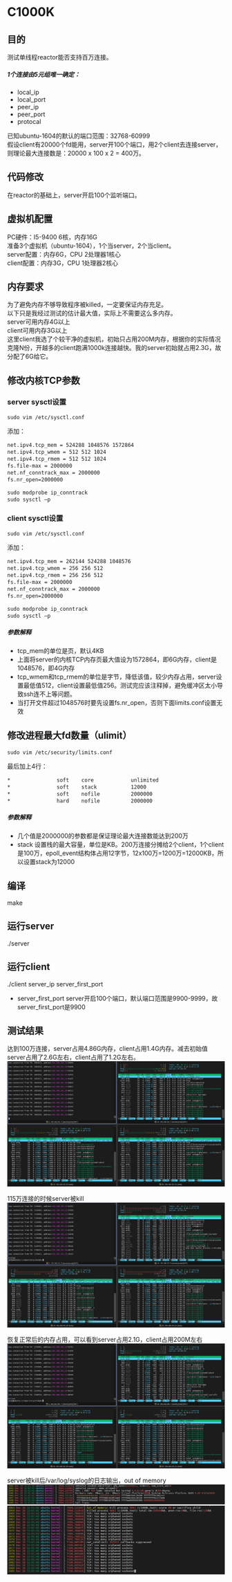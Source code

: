 # C1000K
## 目的
测试单线程reactor能否支持百万连接。
##### 1个连接由5元组唯一确定：
* local_ip
* local_port
* peer_ip
* peer_port
* protocal  

已知ubuntu-1604的默认的端口范围：32768-60999  
假设client有20000个fd能用，server开100个端口，用2个client去连接server，则理论最大连接数是：20000 x 100 x 2 = 400万。  

## 代码修改
在reactor的基础上，server开启100个监听端口。  

## 虚拟机配置
PC硬件：I5-9400 6核，内存16G  
准备3个虚拟机（ubuntu-1604），1个当server，2个当client。  
server配置：内存6G，CPU 2处理器1核心  
client配置：内存3G，CPU 1处理器2核心  

## 内存要求
为了避免内存不够导致程序被killed，一定要保证内存充足。  
以下只是我经过测试的估计最大值，实际上不需要这么多内存。  
server可用内存4G以上  
client可用内存3G以上  
这里client我选了个较干净的虚拟机，初始只占用200M内存，根据你的实际情况克隆N份，开越多的client跑满1000k连接越快。我的server初始就占用2.3G，故分配了6G给它。  

## 修改内核TCP参数

### server sysctl设置  
    sudo vim /etc/sysctl.conf  
添加：

    net.ipv4.tcp_mem = 524288 1048576 1572864  
    net.ipv4.tcp_wmem = 512 512 1024  
    net.ipv4.tcp_rmem = 512 512 1024  
    fs.file-max = 2000000  
    net.nf_conntrack_max = 2000000   
    fs.nr_open=2000000  

```
sudo modprobe ip_conntrack  
sudo sysctl –p  
```
  
### client sysctl设置  
    sudo vim /etc/sysctl.conf  
 
 添加：

    net.ipv4.tcp_mem = 262144 524288 1048576  
    net.ipv4.tcp_wmem = 256 256 512  
    net.ipv4.tcp_rmem = 256 256 512  
    fs.file-max = 2000000  
    net.nf_conntrack_max = 2000000    
    fs.nr_open=2000000  
  
```
sudo modprobe ip_conntrack  
sudo sysctl –p  
```
##### 参数解释
* tcp_mem的单位是页，默认4KB  
* 上面将server的内核TCP内存页最大值设为1572864，即6G内存，client是1048576，即4G内存  
* tcp_wmem和tcp_rmem的单位是字节，降低该值，较少内存占用，server设置最低值512，client设置最低值256。测试完应该注释掉，避免缓冲区太小导致ssh连不上等问题。  
* 当打开文件超过1048576时要先设置fs.nr_open，否则下面limits.conf设置无效

## 修改进程最大fd数量（ulimit）  

    sudo vim /etc/security/limits.conf  
    
最后加上4行：  
  
    *               soft    core            unlimited  
    *               soft    stack           12000  
    *               soft    nofile          2000000  
    *               hard    nofile          2000000  
    
##### 参数解释
* 几个值是2000000的参数都是保证理论最大连接数能达到200万  
* stack 设置栈的最大容量，单位是KB。200万连接分摊给2个client，1个client是100万，epoll_event结构体占用12字节，12x100万=1200万=12000KB，所以设置stack为12000

## 编译
make

## 运行server
./server

## 运行client
./client server_ip server_first_port  

* server_first_port server开启100个端口，默认端口范围是9900-9999，故server_first_port是9900  

## 测试结果
达到100万连接，server占用4.86G内存，client占用1.4G内存。减去初始值server占用了2.6G左右，client占用了1.2G左右。
![avatar](/screenshot/1.png)

115万连接的时候server被kill
![avatar](/screenshot/2.png)

恢复正常后的内存占用，可以看到server占用2.1G，client占用200M左右
![avatar](/screenshot/3.png)

server被kill后/var/log/syslog的日志输出，out of memory
![avatar](/screenshot/4.png)
![avatar](/screenshot/5.png)
